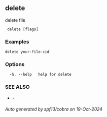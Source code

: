 ##  delete

delete file

```
 delete [flags]
```

### Examples

```
delete your-file-cid
```

### Options

```
  -h, --help   help for delete
```

### SEE ALSO

* [](.md)	 - 

###### Auto generated by spf13/cobra on 19-Oct-2024
